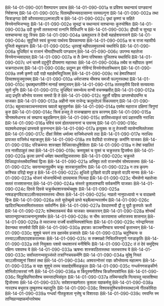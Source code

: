BR-14-01-090-001	वैशम्पायन उवाच
BR-14-01-090-001a	स प्रविश्य यथान्यायं पाण्डवानां निवेशनम्
BR-14-01-090-001c	पितामहीमभ्यवदत्साम्ना परमवल्गुना
BR-14-01-090-002a	तथा चित्राङ्गदा देवी कौरव्यस्याऽऽत्मजाऽपि च
BR-14-01-090-002c	पृथां कृष्णां च सहिते विनयेनाभिजग्मतुः
BR-14-01-090-002e	सुभद्रां च यथान्यायं याश्चान्याः कुरुयोषितः
BR-14-01-090-003a	ददौ कुन्ती ततस्ताभ्यां रत्नानि विविधानि च
BR-14-01-090-003c	द्रौपदी च सुभद्रा च याश्चाप्यन्या ददुः स्त्रियः
BR-14-01-090-004a	ऊषतुस्तत्र ते देव्यौ महार्हशयनासने
BR-14-01-090-004c	सुपूजिते स्वयं कुन्त्या पार्थस्य प्रियकाम्यया
BR-14-01-090-005a	स च राजा महावीर्यः पूजितो बभ्रुवाहनः
BR-14-01-090-005c	धृतराष्ट्रं महीपालमुपतस्थे यथाविधि
BR-14-01-090-006a	युधिष्ठिरं च राजानं भीमादींश्चापि पाण्डवान्
BR-14-01-090-006c	उपगम्य महातेजा विनयेनाभ्यवादयत्
BR-14-01-090-007a	स तैः प्रेम्णा परिष्वक्तः पूजितश्च यथाविधि
BR-14-01-090-007c	धनं चास्मै ददुर्भूरि प्रीयमाणा महारथाः
BR-14-01-090-008a	तथैव स महीपालः कृष्णं चक्रगदाधरम्
BR-14-01-090-008c	प्रद्युम्न इव गोविन्दं विनयेनोपतस्थिवान्
BR-14-01-090-009a	तस्मै कृष्णो ददौ राज्ञे महार्हमभिपूजितम्
BR-14-01-090-009c	रथं हेमपरिष्कारं दिव्याश्वयुजमुत्तमम्
BR-14-01-090-010a	धर्मराजश्च भीमश्च यमजौ फल्गुनस्तथा
BR-14-01-090-010c	पृथक्पृथगतीवैनं मानार्हं समपूजयन्
BR-14-01-090-011a	ततस्तृतीये दिवसे सत्यवत्याः सुतो मुनिः
BR-14-01-090-011c	युधिष्ठिरं समभ्येत्य वाग्मी वचनमब्रवीत्
BR-14-01-090-012a	अद्य प्रभृति कौन्तेय यजस्व समयो हि ते
BR-14-01-090-012c	मुहूर्तो यज्ञियः प्राप्तश्चोदयन्ति च याजकाः
BR-14-01-090-013a	अहीनो नाम राजेन्द्र क्रतुस्तेऽयं विकल्पवान्
BR-14-01-090-013c	बहुत्वात्काञ्चनस्यास्य ख्यातो बहुसुवर्णकः
BR-14-01-090-014a	एवमेव महाराज दक्षिणां त्रिगुणां कुरु
BR-14-01-090-014c	त्रित्वं व्रजतु ते राजन्ब्राह्मणा ह्यत्र कारणम्
BR-14-01-090-015a	त्रीनश्वमेधानत्र त्वं सम्प्राप्य बहुदक्षिणान्
BR-14-01-090-015c	ज्ञातिवध्याकृतं पापं प्रहास्यसि नराधिप
BR-14-01-090-016a	पवित्रं परमं ह्येतत्पावनानां च पावनम्
BR-14-01-090-016c	यदश्वमेधावभृथं प्राप्स्यसे कुरुनन्दन
BR-14-01-090-017a	इत्युक्तः स तु तेजस्वी व्यासेनामिततेजसा
BR-14-01-090-017c	दीक्षां विवेश धर्मात्मा वाजिमेधाप्तये तदा
BR-14-01-090-017e	नराधिपः प्रायजत वाजिमेधं महाक्रतुम्
BR-14-01-090-018a	तत्र वेदविदो राजंश्चक्रुः कर्माणि याजकाः
BR-14-01-090-018c	परिक्रमन्तः शास्त्रज्ञा विधिवत्साधुशिक्षिताः
BR-14-01-090-019a	न तेषां स्खलितं तत्र नासीदपहुतं तथा
BR-14-01-090-019c	क्रमयुक्तं च युक्तं च चक्रुस्तत्र द्विजर्षभाः
BR-14-01-090-020a	कृत्वा प्रवर्ग्यं धर्मज्ञा यथावद्द्विजसत्तमाः
BR-14-01-090-020c	चक्रुस्ते विधिवद्राजंस्तथैवाभिषवं द्विजाः
BR-14-01-090-021a	अभिषूय ततो राजन्सोमं सोमपसत्तमाः
BR-14-01-090-021c	सवनान्यानुपूर्व्येण चक्रुः शास्त्रानुसारिणः
BR-14-01-090-022a	न तत्र कृपणः कश्चिन्न दरिद्रो बभूव ह
BR-14-01-090-022c	क्षुधितो दुःखितो वाऽपि प्राकृतो वाऽपि मानवः
BR-14-01-090-023a	भोजनं भोजनार्थिभ्यो दापयामास नित्यदा
BR-14-01-090-023c	भीमसेनो महातेजाः सततं राजशासनात्
BR-14-01-090-024a	संस्तरे कुशलाश्चापि सर्वकर्माणि याजकाः
BR-14-01-090-024c	दिवसे दिवसे चक्रुर्यथाशास्त्रार्थचक्षुषः
BR-14-01-090-025a	नाषडङ्गविदत्राऽऽसीत्सदस्यस्तस्य धीमतः
BR-14-01-090-025c	नाव्रतो नानुपाध्यायो न च वादाक्षमो द्विजः
BR-14-01-090-026a	ततो यूपोच्छ्रये प्राप्ते षड्बैल्वान्भरतर्षभ
BR-14-01-090-026c	खादिरान्बिल्वसमितांस्तावतः सर्ववर्णिनः
BR-14-01-090-027a	देवदारुमयौ द्वौ तु यूपौ कुरुपतेः क्रतौ
BR-14-01-090-027c	श्लेष्मातकमयं चैकं याजकाः समकारयन्
BR-14-01-090-028a	शोभार्थं चापरान्यूपान्काञ्चनान्पुरुषर्षभ
BR-14-01-090-028c	स भीमः कारयामास धर्मराजस्य शासनात्
BR-14-01-090-029a	ते व्यराजन्त राजर्षे वासोभिरुपशोभिताः
BR-14-01-090-029c	नरेन्द्राभिगता देवान्यथा सप्तर्षयो दिवि
BR-14-01-090-030a	इष्टकाः काञ्चनीश्चात्र चयनार्थं कृताभवन्
BR-14-01-090-030c	शुशुभे चयनं तत्र दक्षस्येव प्रजापतेः
BR-14-01-090-031a	चतुश्चित्यः स तस्याऽऽसीदष्टादशकरात्मकः
BR-14-01-090-031c	स रुक्मपक्षो निचितस्त्रिगुणो गरुडाकृतिः
BR-14-01-090-032a	ततो नियुक्ताः पशवो यथाशास्त्रं मनीषिभिः
BR-14-01-090-032c	तं तं देवं समुद्दिश्य पक्षिणः पशवश्च ये
BR-14-01-090-033a	ऋषभाः शास्त्रपठितास्तथा जलचराश्च ये
BR-14-01-090-033c	सर्वांस्तानभ्ययुञ्जंस्ते तत्राग्निचयकर्मणि
BR-14-01-090-034a	यूपेषु नियतं चाऽऽसीत्पशूनां त्रिशतं तथा
BR-14-01-090-034c	अश्वरत्नोत्तरं राज्ञः कौन्तेयस्य महात्मनः
BR-14-01-090-035a	स यज्ञः शुशुभे तस्य साक्षाद्देवर्षिसङ्कुलः
BR-14-01-090-035c	गन्धर्वगणसङ्कीर्णः शोभितोऽप्सरसां गणैः
BR-14-01-090-036a	स किंपुरुषगीतैश्च किन्नरैरुपशोभितः
BR-14-01-090-036c	सिद्धविप्रनिवासैश्च समन्तादभिसंवृतः
BR-14-01-090-037a	तस्मिन्सदसि नित्यास्तु व्यासशिष्या द्विजोत्तमाः
BR-14-01-090-037c	सर्वशास्त्रप्रणेतारः कुशला यज्ञकर्मसु
BR-14-01-090-038a	नारदश्च बभूवात्र तुम्बुरुश्च महाद्युतिः
BR-14-01-090-038c	विश्वावसुश्चित्रसेनस्तथाऽन्ये गीतकोविदाः
BR-14-01-090-039a	गन्धर्वा गीतकुशला नृत्तेषु च विशारदाः
BR-14-01-090-039c	रमयन्ति स्म तान्विप्रान्यज्ञकर्मान्तरेष्वथ
